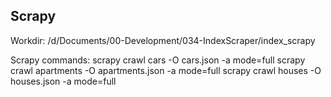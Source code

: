 ## Scrapy

Workdir:
/d/Documents/00-Development/034-IndexScraper/index_scrapy

Scrapy commands:
scrapy crawl cars -O cars.json -a mode=full
scrapy crawl apartments -O apartments.json -a mode=full
scrapy crawl houses -O houses.json -a mode=full

